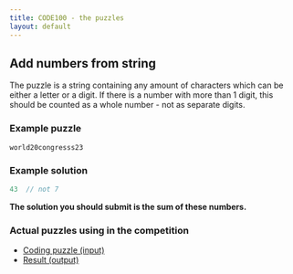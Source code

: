 ```yaml
---
title: CODE100 - the puzzles
layout: default
---
```


## Add numbers from string
The puzzle is a string containing any amount of characters which can be either a letter or a digit. If there is a number with more than 1 digit, this should be counted as a whole number - not as separate digits.

### Example puzzle

```
world20congresss23
```

### Example solution

```JavaScript
43  // not 7
```

**The solution you should submit is the sum of these numbers.**

### Actual puzzles using in the competition
- [Coding puzzle (input)](puzzle.json)
- [Result (output)](result.json)


